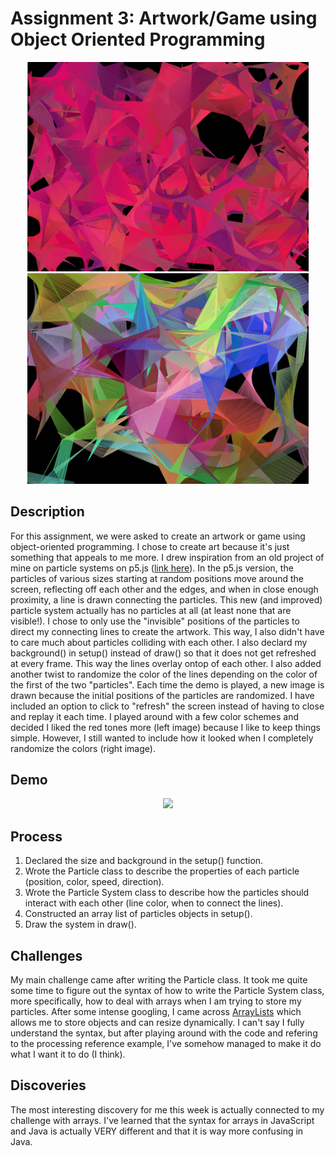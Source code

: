 # Assignment 3: Artwork/Game using Object Oriented Programming

<p align="center">
  <img src="image1.png" width="450">
  <img src="image2.png" width="450">
</p>

## Description
For this assignment, we were asked to create an artwork or game using object-oriented programming. I chose to create art because it's just something that appeals to me more. I drew inspiration from an old project of mine on particle systems on p5.js ([link here](https://editor.p5js.org/ariyachlt/sketches/u24N-xgrC)). In the p5.js version, the particles of various sizes starting at random positions move around the screen, reflecting off each other and the edges, and when in close enough proximity, a line is drawn connecting the particles. This new (and improved) particle system actually has no particles at all (at least none that are visible!). I chose to only use the "invisible" positions of the particles to direct my connecting lines to create the artwork. This way, I also didn't have to care much about particles colliding with each other. I also declard my background() in setup() instead of draw() so that it does not get refreshed at every frame. This way the lines overlay ontop of each other. I also added another twist to randomize the color of the lines depending on the color of the first of the two "particles". Each time the demo is played, a new image is drawn because the initial positions of the particles are randomized. I have included an option to click to "refresh" the screen instead of having to close and replay it each time. I played around with a few color schemes and decided I liked the red tones more (left image) because I like to keep things simple. However, I still wanted to include how it looked when I completely randomize the colors (right image).

## Demo
<p align="center">
  <img src="feb9_demo.gif" width="520">
</p>

## Process
1. Declared the size and background in the setup() function.
2. Wrote the Particle class to describe the properties of each particle (position, color, speed, direction).
3. Wrote the Particle System class to describe how the particles should interact with each other (line color, when to connect the lines).
4. Constructed an array list of particles objects in setup().
5. Draw the system in draw().

## Challenges
My main challenge came after writing the Particle class. It took me quite some time to figure out the syntax of how to write the Particle System class, more specifically, how to deal with arrays when I am trying to store my particles. After some intense googling, I came across [ArrayLists](https://processing.org/reference/ArrayList.html) which allows me to store objects and can resize dynamically. I can't say I fully understand the syntax, but after playing around with the code and refering to the processing reference example, I've somehow managed to make it do what I want it to do (I think).

## Discoveries
The most interesting discovery for me this week is actually connected to my challenge with arrays. I've learned that the syntax for arrays in JavaScript and Java is actually VERY different and that it is way more confusing in Java.
